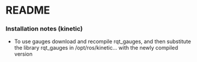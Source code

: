 # README #

### Installation notes (kinetic) ###

* To use gauges download and recompile rqt_gauges, and then substitute the library rqt_gauges in /opt/ros/kinetic... with the newly compiled version